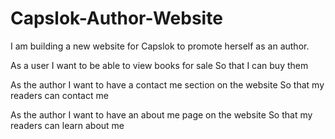 # Capslok-Author-Website
I am building a new website for Capslok to promote herself as an author.

As a user
I want to be able to view books for sale
So that I can buy them

As the author
I want to have a contact me section on the website
So that my readers can contact me

As the author
I want to have an about me page on the website
So that my readers can learn about me
